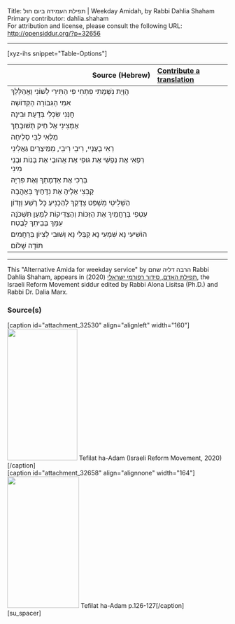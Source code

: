 <html>
<head></head>
<body>
Title: תפילת העמידה ביום חול | Weekday Amidah, by Rabbi Dahlia Shaham<br />
Primary contributor: dahlia.shaham<br />
For attribution and license, please consult the following URL: <a href="http://opensiddur.org/?p=32656">http://opensiddur.org/?p=32656</a>
<p />
<hr />

[xyz-ihs snippet="Table-Options"]<table style="margin-left: auto; margin-right: auto;" class="draggable">
<thead><tr><th id="x" style="text-align: right;">Source (Hebrew)</th><th style="text-align: left;"><a href="/contributing/upload/">Contribute a translation</a></th></tr></thead>
<tbody>
<tr><td style="vertical-align:top;">
<div class="liturgy" lang="he">
הֲוָיַת נִשְׁמָתִי פִּתְחִי פִּי הַתִּירִי לְשׁוֹנִי וַאֲהַלֵּלֵךְ
</span></div></td>
 
<td style="vertical-align:top;">
<div class="english" lang="en">

</div></td></tr>


<tr><td style="vertical-align:top;">
<div class="liturgy" lang="he">
אִמִּי
הַגִּבּוֹרָה
הַקְּדוֹשָׁה
</span></div></td>
 
<td style="vertical-align:top;">
<div class="english" lang="en">

</div></td></tr>


<tr><td style="vertical-align:top;">
<div class="liturgy" lang="he">
חָנְּנִי שִׂכְלִי בְּדַעַת וּבִינָה
</span></div></td>
 
<td style="vertical-align:top;">
<div class="english" lang="en">

</div></td></tr>


<tr><td style="vertical-align:top;">
<div class="liturgy" lang="he">
אַמְּצִינִי אֶל חֵיק תְּשׁוּבָתֵךְ
</span></div></td>
 
<td style="vertical-align:top;">
<div class="english" lang="en">

</div></td></tr>


<tr><td style="vertical-align:top;">
<div class="liturgy" lang="he">
מַלְּאִי לִבִּי סְלִיחָה
</span></div></td>
 
<td style="vertical-align:top;">
<div class="english" lang="en">

</div></td></tr>


<tr><td style="vertical-align:top;">
<div class="liturgy" lang="he">
רְאִי בְעָנְיִי, רִיבִי רִיבִי, מִמֵּיצָרִים גַּאֲלִינִי
</span></div></td>
 
<td style="vertical-align:top;">
<div class="english" lang="en">

</div></td></tr>


<tr><td style="vertical-align:top;">
<div class="liturgy" lang="he">
רַפְּאִי אֶת נַפְשִׁי אֶת גּוּפִי אֶת אֲהוּבַי אֶת בְּנוֹת וּבְנֵי מִינִי
</span></div></td>
 
<td style="vertical-align:top;">
<div class="english" lang="en">

</div></td></tr>


<tr><td style="vertical-align:top;">
<div class="liturgy" lang="he">
בָּרְכִי אֶת אַדְמָתֵךְ וְאֶת פִּרְיָהּ
</span></div></td>
 
<td style="vertical-align:top;">
<div class="english" lang="en">

</div></td></tr>


<tr><td style="vertical-align:top;">
<div class="liturgy" lang="he">
קַבְּצִי אֵלֶיהָ אֶת נִדָּחַיִךְ בְּאַהֲבָה
</span></div></td>
 
<td style="vertical-align:top;">
<div class="english" lang="en">

</div></td></tr>


<tr><td style="vertical-align:top;">
<div class="liturgy" lang="he">
הַשְׁלִיטִי מִשְׁפַּט צִדְקֵךְ
לְהַכְנִיעַ כָּל רֶשַׁע וְזָדוֹן
</span></div></td>
 
<td style="vertical-align:top;">
<div class="english" lang="en">

</div></td></tr>


<tr><td style="vertical-align:top;">
<div class="liturgy" lang="he">
עִטְפִי בְּרַחֲמַיִךְ אֶת הַזַּכּוֹת וְהַצַּדִּיקוֹת
לְמַּעַן תִּשְׁכֹּנָּה עִמָּךְ בְּבֵיתֵךְ לָבֶטַח
</span></div></td>
 
<td style="vertical-align:top;">
<div class="english" lang="en">

</div></td></tr>


<tr><td style="vertical-align:top;">
<div class="liturgy" lang="he">
הוֹשִׁיעִי נָא
שִׁמְעִי נָא
קַבְּלִי נָא
וְשׁוּבִי לְצִיּוֹן בְּרַחֲמִים
</span></div></td>
 
<td style="vertical-align:top;">
<div class="english" lang="en">

</div></td></tr>


<tr><td style="vertical-align:top;">
<div class="liturgy" lang="he">
תּוֹדָה
שָׁלוֹם
</div></td></tr>
</tbody></table>

<hr />

This "Alternative Amida for weekday service" by הרבה דליה שחם Rabbi Dahlia Shaham, appears in <a href="https://www.facebook.com/תפילת-האדם-סידור-רפורמי-ישראלי-101214578258569">תפילת האדם, סידור רפורמי ישראלי</a> (2020), the Israeli Reform Movement siddur edited by Rabbi Alona Lisitsa (Ph.D.) and Rabbi Dr. Dalia Marx.

<h3>Source(s)</h3>

<span style="float: right;">[caption id="attachment_32530" align="alignleft" width="160"]<a href="https://opensiddur.org/wp-content/uploads/2020/06/tefilat-ha-adam-Israeli-REform-Movement-2020.jpg" rel="lightbox"><img src="https://opensiddur.org/wp-content/uploads/2020/06/tefilat-ha-adam-Israeli-REform-Movement-2020-160x300.jpg" alt="" width="160" height="300" class="size-medium wp-image-32530" /></a> Tefilat ha-Adam (Israeli Reform Movement, 2020)[/caption]</span>  <span style="float: left;">[caption id="attachment_32658" align="alignnone" width="164"]<a href="https://opensiddur.org/wp-content/uploads/2020/06/Tefilat-ha-Adam-p.126-127.jpg" rel="lightbox"><img src="https://opensiddur.org/wp-content/uploads/2020/06/Tefilat-ha-Adam-p.126-127-164x300.jpg" alt="" width="164" height="300" class="size-medium wp-image-32658" /></a> Tefilat ha-Adam p.126-127[/caption]</span>[su_spacer]
</body>
</html>